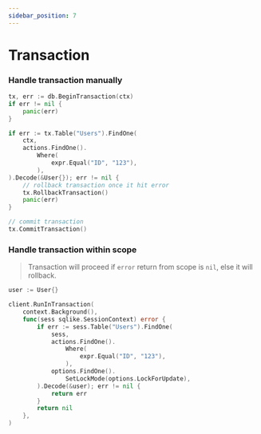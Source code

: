 ```yaml
---
sidebar_position: 7
---
```


# Transaction

### Handle transaction manually

```go
tx, err := db.BeginTransaction(ctx)
if err != nil {
    panic(err)
}

if err := tx.Table("Users").FindOne(
    ctx,
    actions.FindOne().
        Where(
            expr.Equal("ID", "123"),
        ),
).Decode(&User{}); err != nil {
    // rollback transaction once it hit error
    tx.RollbackTransaction()
    panic(err)
}

// commit transaction
tx.CommitTransaction()
```

### Handle transaction within scope

> Transaction will proceed if `error` return from scope is `nil`, else it will rollback.

```go
user := User{}

client.RunInTransaction(
    context.Background(),
    func(sess sqlike.SessionContext) error {
        if err := sess.Table("Users").FindOne(
            sess,
            actions.FindOne().
                Where(
                    expr.Equal("ID", "123"),
                ),
            options.FindOne().
                SetLockMode(options.LockForUpdate),
        ).Decode(&user); err != nil {
            return err
        }
        return nil
    },
)
```
